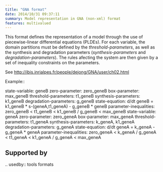 ```yaml
---
title: "GNA format"
date: 2014/10/31 09:37:11
summary: Model representation in GNA (non-xml) format
features: multivalued
---
```

This format defines the representation of a model through the use of piecewise-linear differential equations (PLDEs).
For each variable, the domain partitions must be defined by the *threshold-parameters*, as well as the synthesis and degradation parameters (*synthesis-parameters* and *degradation-parameters*).
The rules afecting the system are then given by a set of inequality constraints on the parameters.

See http://ibis.inrialpes.fr/people/dejong/GNA/user/ch02.html 

Example::

  state-variable: geneB
    zero-parameter: zero_geneB
    box-parameter: max_geneB
    threshold-parameters: t1_geneB
    synthesis-parameters: k1_geneB
    degradation-parameters: g_geneB
    state-equation:
      d/dt geneB = k1_geneB * s-(geneA,t1_geneA)
          - g_geneB * geneB
    parameter-inequalities:
      zero_geneB < t1_geneB < k1_geneB / g_geneB < max_geneB
  state-variable: geneA
    zero-parameter: zero_geneA
    box-parameter: max_geneA
    threshold-parameters: t1_geneA
    synthesis-parameters: k_geneA, k1_geneA
    degradation-parameters: g_geneA
    state-equation:
      d/dt geneA = k_geneA
          - g_geneA * geneA
    parameter-inequalities:
      zero_geneA < k_geneA / g_geneA < t1_geneA < k1_geneA / g_geneA < max_geneA


Supported by
------------

.. usedby:: tools formats



